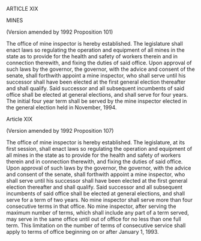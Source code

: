 ARTICLE XIX

MINES

(Version amended by 1992 Proposition 101)

The office of mine inspector is hereby established. The legislature
shall enact laws so regulating the operation and equipment of all mines in the
state as to provide for the health and safety of workers therein and in
connection therewith, and fixing the duties of said office. Upon approval of
such laws by the governor, the governor, with the advice and consent of the
senate, shall forthwith appoint a mine inspector, who shall serve until his
successor shall have been elected at the first general election thereafter and
shall qualify. Said successor and all subsequent incumbents of said office
shall be elected at general elections, and shall serve for four years. The
initial four year term shall be served by the mine inspector elected in the
general election held in November, 1994.

Article XIX

(Version amended by 1992 Proposition 107)

The office of mine inspector is hereby established. The legislature, at
its first session, shall enact laws so regulating the operation and equipment
of all mines in the state as to provide for the health and safety of workers
therein and in connection therewith, and fixing the duties of said office.
Upon approval of such laws by the governor, the governor, with the advice and
consent of the senate, shall forthwith appoint a mine inspector, who shall
serve until his successor shall have been elected at the first general
election thereafter and shall qualify. Said successor and all subsequent
incumbents of said office shall be elected at general elections, and shall
serve for a term of two years. No mine inspector shall serve more than four
consecutive terms in that office. No mine inspector, after serving the maximum
number of terms, which shall include any part of a term served, may serve in
the same office until out of office for no less than one full term. This
limitation on the number of terms of consecutive service shall apply to terms
of office beginning on or after January 1, 1993.

